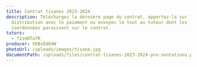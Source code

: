 ```yaml
---
title: Contrat tisanes 2023-2024
description: Téléchargez la dernière page du contrat, apportez-la sur le lieu de
  distribution avec le paiement ou envoyez le tout au tuteur dont les
  coordonnées paraissent sur le contrat.
tutors:
  - f2smOTo7R
producer: VEBsDdOdW
photoUrl: /uploads/images/tisane.jpg
documentPath: /uploads/files/contrat-tisanes-2023-2024-pre-sentations.pdf
---
```

